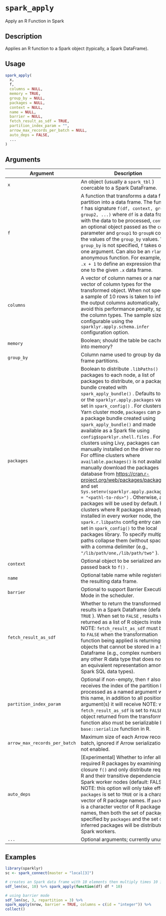# `spark_apply`

Apply an R Function in Spark


## Description

Applies an R function to a Spark object (typically, a Spark DataFrame).


## Usage

```r
spark_apply(
  x,
  f,
  columns = NULL,
  memory = TRUE,
  group_by = NULL,
  packages = NULL,
  context = NULL,
  name = NULL,
  barrier = NULL,
  fetch_result_as_sdf = TRUE,
  partition_index_param = "",
  arrow_max_records_per_batch = NULL,
  auto_deps = FALSE,
  ...
)
```


## Arguments

Argument      |Description
------------- |----------------
`x`     |     An object (usually a `spark_tbl` ) coercable to a Spark DataFrame.
`f`     |     A function that transforms a data frame partition into a data frame. The function `f` has signature `f(df, context, group1, group2, ...)` where  `df` is a data frame with the data to be processed, `context`  is an optional object passed as the `context` parameter and `group1` to  `groupN` contain the values of the `group_by` values. When  `group_by` is not specified, `f` takes only one argument.  Can also be an `rlang` anonymous function. For example, as `~ .x + 1`  to define an expression that adds one to the given `.x` data frame.
`columns`     |     A vector of column names or a named vector of column types for the transformed object. When not specified, a sample of 10 rows is taken to infer out the output columns automatically, to avoid this performance penalty, specify the column types. The sample size is configurable using the `sparklyr.apply.schema.infer` configuration option.
`memory`     |     Boolean; should the table be cached into memory?
`group_by`     |     Column name used to group by data frame partitions.
`packages`     |     Boolean to distribute `.libPaths()` packages to each node, a list of packages to distribute, or a package bundle created with  `spark_apply_bundle()` .  Defaults to `TRUE` or the `sparklyr.apply.packages` value set in  `spark_config()` .  For clusters using Yarn cluster mode, `packages` can point to a package bundle created using `spark_apply_bundle()` and made available as a Spark file using `config$sparklyr.shell.files` . For clusters using Livy, packages can be manually installed on the driver node.  For offline clusters where `available.packages()` is not available, manually download the packages database from https://cran.r-project.org/web/packages/packages.rds and set  `Sys.setenv(sparklyr.apply.packagesdb = "<pathl-to-rds>")` . Otherwise, all packages will be used by default.  For clusters where R packages already installed in every worker node, the `spark.r.libpaths` config entry can be set in `spark_config()`  to the local packages library. To specify multiple paths collapse them (without spaces) with a comma delimiter (e.g., `"/lib/path/one,/lib/path/two"` ).
`context`     |     Optional object to be serialized and passed back to `f()` .
`name`     |     Optional table name while registering the resulting data frame.
`barrier`     |     Optional to support Barrier Execution Mode in the scheduler.
`fetch_result_as_sdf`     |     Whether to return the transformed results in a Spark Dataframe (defaults to `TRUE` ). When set to `FALSE` , results will be returned as a list of R objects instead.  NOTE: `fetch_result_as_sdf` must be set to `FALSE` when the transformation function being applied is returning R objects that cannot be stored in a Spark Dataframe (e.g., complex numbers or any other R data type that does not have an equivalent representation among Spark SQL data types).
`partition_index_param`     |     Optional if non-empty, then `f` also receives the index of the partition being processed as a named argument with this name, in addition to all positional argument(s) it will receive  NOTE: when `fetch_result_as_sdf` is set to `FALSE` , object returned from the transformation function also must be serializable by the `base::serialize`  function in R.
`arrow_max_records_per_batch`     |     Maximum size of each Arrow record batch, ignored if Arrow serialization is not enabled.
`auto_deps`     |     [Experimental] Whether to infer all required R packages by examining the closure `f()` and only distribute required R and their transitive dependencies to Spark worker nodes (default: FALSE). NOTE: this option will only take effect if `packages` is set to `TRUE` or is a character vector of R package names. If `packages`  is a character vector of R package names, then both the set of packages specified by `packages` and the set of inferred packages will be distributed to Spark workers.
`...`     |     Optional arguments; currently unused.


## Examples

```r
library(sparklyr)
sc <- spark_connect(master = "local[3]")

# creates an Spark data frame with 10 elements then multiply times 10 in R
sdf_len(sc, 10) %>% spark_apply(function(df) df * 10)

# using barrier mode
sdf_len(sc, 3, repartition = 3) %>%
spark_apply(nrow, barrier = TRUE, columns = c(id = "integer")) %>%
collect()
```


